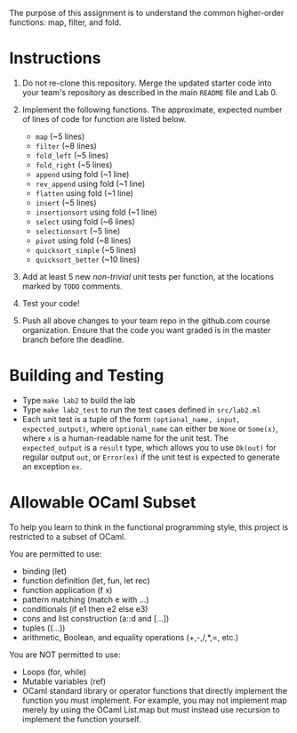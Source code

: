 The purpose of this assignment is to understand the common
higher-order functions: map, filter, and fold.

Instructions
============

1. Do not re-clone this repository.  Merge the updated starter code
   into your team's repository as described in the main `README` file
   and Lab 0.

2. Implement the following functions.  The approximate, expected
   number of lines of code for function are listed below.
   - `map` (~5 lines)
   - `filter` (~8 lines)
   - `fold_left` (~5 lines)
   - `fold_right` (~5 lines)
   - `append` using fold (~1 line)
   - `rev_append` using fold (~1 line)
   - `flatten` using fold (~1 line)
   - `insert` (~5 lines)
   - `insertionsort` using fold (~1 line)
   - `select` using fold (~6 lines)
   - `selectionsort` (~5 line)
   - `pivot` using fold (~8 lines)
   - `quicksort_simple` (~5 lines)
   - `quicksort_better` (~10 lines)

3. Add at least 5 new *non-trivial* unit tests per function, at the
   locations marked by `TODO` comments.

4. Test your code!

5. Push all above changes to your team repo in the github.com course
   organization.  Ensure that the code you want graded is in the
   master branch before the deadline.

Building and Testing
====================

- Type `make lab2` to build the lab
- Type `make lab2_test` to run the test cases defined in `src/lab2.ml`
- Each unit test is a tuple of the form `(optional_name, input,
  expected_output)`, where `optional_name` can either be `None` or
  `Some(x)`, where `x` is a human-readable name for the unit test. The
  `expected_output` is a `result` type, which allows you to use
  `Ok(out)` for regular output `out`, or `Error(ex)` if the unit test
  is expected to generate an exception `ex`.

Allowable OCaml Subset
======================

To help you learn to think in the functional programming style, this
project is restricted to a subset of OCaml.

You are permitted to use:
- binding (let)
- function definition (let, fun, let rec)
- function application (f x)
- pattern matching (match e with ...)
- conditionals (if e1 then e2 else e3)
- cons and list construction (a::d and [...])
- tuples ((...))
- arithmetic, Boolean, and equality operations (+,-,/,*,=, etc.)

You are NOT permitted to use:
- Loops (for, while)
- Mutable variables (ref)
- OCaml standard library or operator functions that directly implement
  the function you must implement.  For example, you may not implement
  map merely by using the OCaml List.map but must instead use
  recursion to implement the function yourself.
